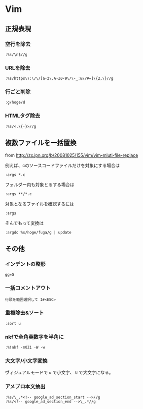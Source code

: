 # Vim

## 正規表現
### 空行を除去
```vim
:%s/\n$//g
```

### URLを除去
```vim
:%s/https\?:\/\/[a-z\.A-Z0-9\/\-_:&\?#=]\{2,\}//g
```

### 行ごと削除
```vim
:g/hoge/d
```

### HTMLタグ除去
```vim
:%s/<.\{-}>//g
```

## 複数ファイルを一括置換
from http://zx.jpn.org/b/20081025/155/vim/vim-mluti-file-replace

例えば、cのソースコードファイルだけを対象にする場合は
```vim
:args *.c
```
フォルダー内も対象とるする場合は
```vim
:args **/*.c
```
対象となるファイルを確認するには
```vim
:args
```
そんでもって変換は
```vim
:argdo %s/hoge/fuga/g | update
```


## その他
### インデントの整形
```vim
gg=G
```
### 一括コメントアウト
```vim
行頭を範囲選択して I#<ESC>
```

### 重複除去&ソート
```vim
:sort u
```

### nkfで全角英数字を半角に
```vim
:%!nkf -m0Z1 -W -w
```

### 大文字/小文字変換

ヴィジュアルモードで `u` で小文字、 `U` で大文字になる。

### アメブロ本文抽出
```vim
:%s/\_.*<!-- google_ad_section_start -->//g
:%s/<!-- google_ad_section_end -->\_.*//g
```
